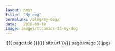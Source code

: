 ```yaml
---
layout: post
title:  "My dog"
permalink: /blog/my-dog/
date:   2016-09-19
image: images/ttcomics-11-my-dog
---
```

![{{ page.title }}]({{ site.url }}/{{ page.image }}.jpg)
